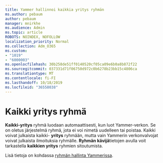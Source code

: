 ```yaml
---
title: Yammer hallinnoi kaikkia yritys ryhmän
ms.author: pebaum
author: pebaum
manager: mnirkhe
ms.audience: Admin
ms.topic: article
ROBOTS: NOINDEX, NOFOLLOW
localization_priority: Normal
ms.collection: Adm_O365
ms.custom:
- "1019"
- "6000003"
ms.openlocfilehash: 30b258de51ff0140520cf05ca09e6b0a8b872f22
ms.sourcegitcommit: 037331d71f06750d972c0b6278b23bb15c4806ca
ms.translationtype: MT
ms.contentlocale: fi-FI
ms.lasthandoff: 10/18/2019
ms.locfileid: "36558038"
---
```

# <a name="all-company-group"></a>Kaikki yritys ryhmä

**Kaikki-yritys** ryhmä luodaan automaattisesti, kun luot Yammer-verkon. Se on oletus järjestelmä ryhmä, jota ei voi nimetä uudelleen tai poistaa. Kaikki voivat julkaista kaikki- **yritys** ryhmään, mutta vain Yammerin verkonvalvojat voivat julkaista ilmoituksia ryhmälle. **Ryhmän kävijä**tietojen avulla voit tarkastella **kaikkien yritys** ryhmien sitoutumista.

Lisä tietoja on kohdassa [ryhmän hallinta Yammerissa](https://support.office.com/article/Manage-a-group-in-Yammer-6e05c6d6-5548-4c88-89cd-e6757a514ef2).
